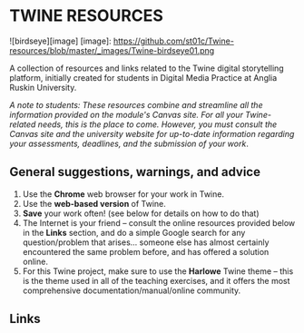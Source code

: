 # TWINE RESOURCES
![birdseye][image]
[image]: https://github.com/st01c/Twine-resources/blob/master/_images/Twine-birdseye01.png

A collection of resources and links related to the Twine digital storytelling platform, initially created for students in Digital Media Practice at Anglia Ruskin University.

_A note to students: These resources combine and streamline all the information provided on the module's Canvas site. For all your Twine-related needs, this is the place to come. However, you must consult the Canvas site and the university website for up-to-date information regarding your assessments, deadlines, and the submission of your work_.

## General suggestions, warnings, and advice
1. Use the **Chrome** web browser for your work in Twine.
2. Use the **web-based version** of Twine.
3. **Save** your work often! (see below for details on how to do that)
4. The Internet is your friend – consult the online resources provided below in the **Links** section, and do a simple Google search for any question/problem that arises... someone else has almost certainly encountered the same problem before, and has offered a solution online.
5. For this Twine project, make sure to use the **Harlowe** Twine theme – this is the theme used in all of the teaching exercises, and it offers the most comprehensive documentation/manual/online community.

## Links
